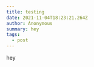 ```yaml
---
title: testing
date: 2021-11-04T18:23:21.264Z
author: Anonymous
summary: hey
tags:
  - post
---
```

hey
